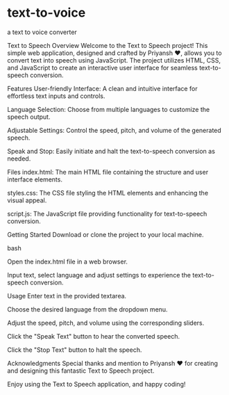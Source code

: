 # text-to-voice
 a text to voice converter


Text to Speech
Overview
Welcome to the Text to Speech project! This simple web application, designed and crafted by Priyansh ❤️, allows you to convert text into speech using JavaScript. The project utilizes HTML, CSS, and JavaScript to create an interactive user interface for seamless text-to-speech conversion.

Features
User-friendly Interface: A clean and intuitive interface for effortless text inputs and controls.

Language Selection: Choose from multiple languages to customize the speech output.

Adjustable Settings: Control the speed, pitch, and volume of the generated speech.

Speak and Stop: Easily initiate and halt the text-to-speech conversion as needed.

Files
index.html: The main HTML file containing the structure and user interface elements.

styles.css: The CSS file styling the HTML elements and enhancing the visual appeal.

script.js: The JavaScript file providing functionality for text-to-speech conversion.

Getting Started
Download or clone the project to your local machine.

bash

Open the index.html file in a web browser.

Input text, select language and adjust settings to experience the text-to-speech conversion.

Usage
Enter text in the provided textarea.

Choose the desired language from the dropdown menu.

Adjust the speed, pitch, and volume using the corresponding sliders.

Click the "Speak Text" button to hear the converted speech.

Click the "Stop Text" button to halt the speech.


Acknowledgments
Special thanks and mention to Priyansh ❤️ for creating and designing this fantastic Text to Speech project.



Enjoy using the Text to Speech application, and happy coding!
